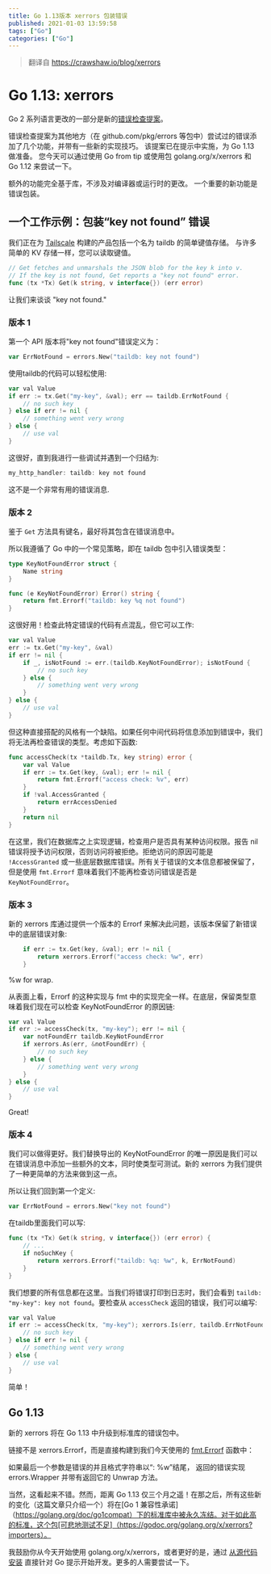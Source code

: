 ```yaml
---
title: Go 1.13版本 xerrors 包装错误
published: 2021-01-03 13:59:58
tags: ["Go"]
categories: ["Go"]
---
```


> 翻译自 https://crawshaw.io/blog/xerrors

# Go 1.13: xerrors

Go 2 系列语言更改的一部分是新的[错误检查提案](https://go.googlesource.com/proposal/+/master/design/29934-error-values.md)。


错误检查提案为其他地方（在 github.com/pkg/errors 等包中）尝试过的错误添加了几个功能，并带有一些新的实现技巧。 该提案已在提示中实施，为 Go 1.13 做准备。 您今天可以通过使用 Go from tip 或使用包 golang.org/x/xerrors 和 Go 1.12 来尝试一下。


额外的功能完全基于库，不涉及对编译器或运行时的更改。 一个重要的新功能是错误包装。


## 一个工作示例：包装“key not found” 错误

我们正在为 [Tailscale](https://tailscale.io/)  构建的产品包括一个名为 taildb 的简单键值存储。 与许多简单的 KV 存储一样，您可以读取键值。 



```go
// Get fetches and unmarshals the JSON blob for the key k into v.
// If the key is not found, Get reports a "key not found" error.
func (tx *Tx) Get(k string, v interface{}) (err error)
```

让我们来谈谈 "key not found."

### 版本 1


第一个 API 版本将"key not found"错误定义为：

```go
var ErrNotFound = errors.New("taildb: key not found")
```

使用taildb的代码可以轻松使用:

```go
var val Value
if err := tx.Get("my-key", &val); err == taildb.ErrNotFound {
	// no such key
} else if err != nil {
	// something went very wrong
} else {
	// use val
}
```

这很好，直到我进行一些调试并遇到一个归结为:

```go
my_http_handler: taildb: key not found
```
这不是一个非常有用的错误消息.

### 版本 2

鉴于 `Get` 方法具有键名，最好将其包含在错误消息中。

所以我遵循了 Go 中的一个常见策略，即在 taildb 包中引入错误类型：

```go
type KeyNotFoundError struct {
	Name string
}

func (e KeyNotFoundError) Error() string {
	return fmt.Errorf("taildb: key %q not found")
}
```

这很好用！检查此特定错误的代码有点混乱，但它可以工作:

```go
var val Value
err := tx.Get("my-key", &val)
if err != nil {
	if _, isNotFound := err.(taildb.KeyNotFoundError); isNotFound {
		// no such key
	} else {
		// something went very wrong
	}
} else {
	// use val
}
```
但这种直接搭配的风格有一个缺陷。如果任何中间代码将信息添加到错误中，我们将无法再检查错误的类型。考虑如下函数:

```go
func accessCheck(tx *taildb.Tx, key string) error {
	var val Value
	if err := tx.Get(key, &val); err != nil {
		return fmt.Errorf("access check: %v", err)
	}
	if !val.AccessGranted {
		return errAccessDenied
	}
	return nil
}
```

在这里，我们在数据库之上实现逻辑，检查用户是否具有某种访问权限。报告 nil 错误将授予访问权限，否则访问将被拒绝。拒绝访问的原因可能是 `!AccessGranted` 或一些底层数据库错误。所有关于错误的文本信息都被保留了，但是使用 `fmt.Errorf` 意味着我们不能再检查访问错误是否是 `KeyNotFoundError`。

### 版本 3

新的 xerrors 库通过提供一个版本的 Errorf 来解决此问题，该版本保留了新错误中的底层错误对象:

```go
	if err := tx.Get(key, &val); err != nil {
		return xerrors.Errorf("access check: %w", err)
	}
```

%w for wrap.

从表面上看，Errorf 的这种实现与 fmt 中的实现完全一样。在底层，保留类型意味着我们现在可以检查 KeyNotFoundError 的原因链:

```go
var val Value
if err := accessCheck(tx, "my-key"); err != nil {
	var notFoundErr taildb.KeyNotFoundError
	if xerrors.As(err, &notFoundErr) {
		// no such key
	} else {
		// something went very wrong
	}
} else {
	// use val
}
```

Great!

### 版本 4

我们可以做得更好。我们替换导出的 KeyNotFoundError 的唯一原因是我们可以在错误消息中添加一些额外的文本，同时使类型可测试。新的 xerrors 为我们提供了一种更简单的方法来做到这一点。

所以让我们回到第一个定义:

```go
var ErrNotFound = errors.New("key not found")
```

在taildb里面我们可以写:

```go
func (tx *Tx) Get(k string, v interface{}) (err error) {
	// ...
	if noSuchKey {
		return xerrors.Errorf("taildb: %q: %w", k, ErrNotFound)
	}
}
```

我们想要的所有信息都在这里。当我们将错误打印到日志时，我们会看到 `taildb: "my-key": key not found`。要检查从 `accessCheck` 返回的错误，我们可以编写:

```go
var val Value
if err := accessCheck(tx, "my-key"); xerrors.Is(err, taildb.ErrNotFound) {
	// no such key
} else if err != nil {
	// something went very wrong
} else {
	// use val
}
```

简单！

## Go 1.13

新的 xerrors 将在 Go 1.13 中升级到标准库的错误包中。

链接不是 xerrors.Errorf，而是直接构建到我们今天使用的 [fmt.Errorf](https://tip.golang.org/pkg/fmt/#Errorf) 函数中：

如果最后一个参数是错误的并且格式字符串以“: %w”结尾，
返回的错误实现 errors.Wrapper 并带有返回它的 Unwrap 方法。

当然，这看起来不错。然而，距离 Go 1.13 仅三个月之遥！在那之后，所有这些新的变化（这篇文章只介绍一个）将在[Go 1 兼容性承诺]（https://golang.org/doc/go1compat）下的标准库中被永久冻结。对于如此高的标准，这个包[可悲地测试不足]（https://godoc.org/golang.org/x/xerrors?importers）。

我鼓励你从今天开始使用 golang.org/x/xerrors，或者更好的是，通过 [从源代码安装](https://golang.org/doc/install/source) 直接针对 Go 提示开始开发。更多的人需要尝试一下。 